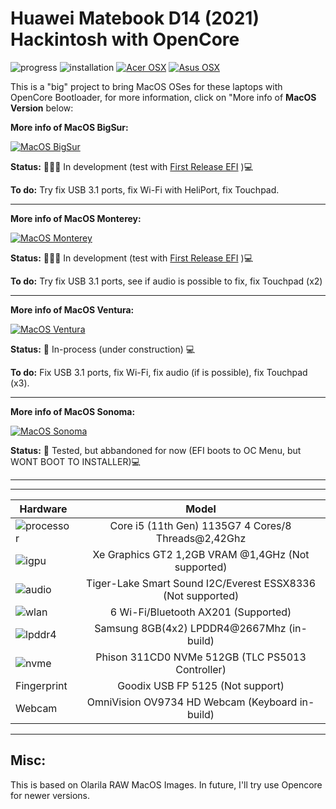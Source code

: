 # Huawei Matebook D14 (2021) Hackintosh with OpenCore

![progress](https://img.shields.io/badge/Progress-Under_development-red.svg)
![installation](https://img.shields.io/badge/installation-working-green.svg)
[![Acer OSX](https://img.shields.io/badge/AcerHackintosh-available_here-violet.svg)](https://github.com/sebasrock156/Acer-E5-572-TMP246-OpenCore)
[![Asus OSX](https://img.shields.io/badge/oldAMDOSX-alpha_here-violet.svg)](https://github.com/sebasrock156/Asus-X555QA-Hackintosh)


This is a "big" project to bring MacOS OSes for these laptops with OpenCore Bootloader, for more information, click on "More info of **MacOS Version** below:

**More info of MacOS BigSur:**

[![MacOS BigSur](https://i.imgur.com/lhFb24x.png)](https://github.com/sebasrock156/Huawei-Matebook-D14-21-OpenCore/tree/BigSur)

**Status:** 👨🏾‍🏭 In development (test with [First Release EFI](https://github.com/sebasrock156/Huawei-Matebook-D14-21-OpenCore/releases) )💻

**To do:** Try fix USB 3.1 ports, fix Wi-Fi with HeliPort, fix Touchpad.

---


**More info of MacOS Monterey:**

[![MacOS Monterey](https://i.imgur.com/hVAkcmx.png)](https://github.com/sebasrock156/Huawei-Matebook-D14-21-OpenCore/tree/Monterey)

**Status:** 👨🏾‍🏭 In development (test with [First Release EFI](https://github.com/sebasrock156/Huawei-Matebook-D14-21-OpenCore/releases) )💻

**To do:** Try fix USB 3.1 ports, see if audio is possible to fix, fix Touchpad (x2)

---


**More info of MacOS Ventura:**

[![MacOS Ventura](https://i.imgur.com/7qS5AMA.png)](https://github.com/sebasrock156/Huawei-Matebook-D14-21-OpenCore/tree/Ventura)

**Status:** 🚧 In-process (under construction) 💻

**To do:** Fix USB 3.1 ports, fix Wi-Fi, fix audio (if is possible), fix Touchpad (x3).

---


**More info of MacOS Sonoma:**

[![MacOS Sonoma](https://i.imgur.com/enkO7nT.png)](https://github.com/sebasrock156/Huawei-Matebook-D14-21-OpenCore/tree/Sonoma)

**Status:** 🚧 Tested, but abbandoned for now (EFI boots to OC Menu, but WONT BOOT TO INSTALLER)💻


---


---

Hardware | Model
--- |:--:
![processor](https://i.imgur.com/BzXF1mf.png) | Core i5 (11th Gen) 1135G7 4 Cores/8 Threads@2,42Ghz
![igpu](https://i.imgur.com/HS92HLo.png)| Xe Graphics GT2 1,2GB VRAM @1,4GHz (Not supported)
![audio](https://i.imgur.com/Xpsn2zb.png) | Tiger-Lake Smart Sound I2C/Everest ESSX8336 (Not supported)
![wlan](https://i.imgur.com/9eDLwo9.png) | 6 Wi-Fi/Bluetooth AX201 (Supported)
![lpddr4](https://i.imgur.com/1VtslzT.png) | Samsung 8GB(4x2) LPDDR4@2667Mhz (in-build)
![nvme](https://i.imgur.com/J9Q96yY.png) | Phison 311CD0 NVMe 512GB (TLC PS5013 Controller)
Fingerprint | Goodix USB FP 5125 (Not support)
Webcam | OmniVision OV9734 HD Webcam (Keyboard in-build)
---


## Misc:
This is based on Olarila RAW MacOS Images.
In future, I'll try use Opencore for newer versions.
